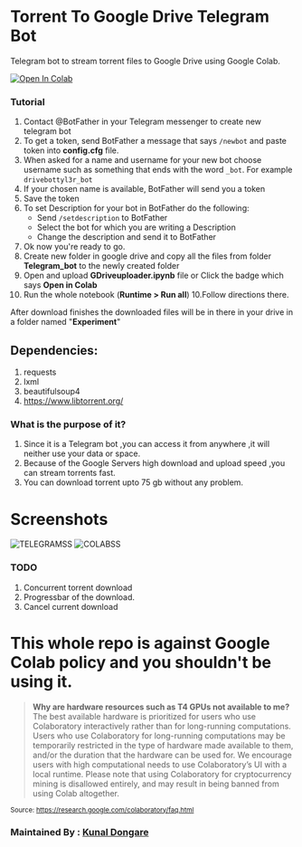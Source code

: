 # Torrent To Google Drive Telegram Bot
Telegram bot to stream torrent files to Google Drive using Google Colab.

<a href="https://colab.research.google.com/github/spireon-ex10/Torrent-To-Google-Drive-Downloader/blob/master/Torrent_To_Google_Drive_Downloader_v2.ipynb" target="_parent"><img src="https://colab.research.google.com/assets/colab-badge.svg" alt="Open In Colab"/></a>

### Tutorial
1. Contact @BotFather in your Telegram messenger to create new telegram bot
1. To get a token, send BotFather a message that says <code>/newbot</code> and paste token into **config.cfg** file.
2. When asked for a name and username  for your new bot choose username such as something that ends with the word <code>_bot</code>. For example <code>drivebottyl3r_bot</code>
3. If your chosen name is available, BotFather will send you a token
4. Save the token
5. To set Description for your bot in BotFather do the following:
    - Send <code>/setdescription</code> to BotFather
    - Select the bot for which you are writing a Description
    - Change the description and send it to BotFather 
6. Ok now you're ready to go.
7. Create new folder in google drive and copy all the files from folder **Telegram_bot** to the newly created folder
8. Open<a href="https://colab.research.google.com/notebooks/intro.ipynb#recent=true"/></a> and upload **GDriveuploader.ipynb** file or  Click the badge which says **Open in Colab**
9. Run the whole notebook (**Runtime > Run all**)
10.Follow directions there.

After download finishes the downloaded files will be in there in your drive in a folder named "**Experiment**"

## Dependencies:
1. requests
2. lxml
3. beautifulsoup4
4. https://www.libtorrent.org/

### What is the purpose of it?
1. Since it is a Telegram bot ,you can access it from anywhere ,it will neither use your data or space.
2. Because of the Google Servers high download and upload speed ,you can stream torrents fast.
3. You can download torrent upto 75 gb without any problem.

# Screenshots
![TELEGRAMSS](https://github.com/nastyzera/Torrent-Drive-Telegram-Bot-Using-Colab/raw/master/Screenshots/TelegramBotScreenshot.jpeg)
![COLABSS](https://github.com/nastyzera/Torrent-Drive-Telegram-Bot-Using-Colab/raw/master/Screenshots/ColabScreenshot.jpeg)

### TODO
1. Concurrent torrent download
2. Progressbar of the download.
3. Cancel current download

# This whole repo is against Google Colab policy and you shouldn't be using it.
> **Why are hardware resources such as T4 GPUs not available to me?**
The best available hardware is prioritized for users who use Colaboratory interactively rather than for long-running computations. Users who use Colaboratory for long-running computations may be temporarily restricted in the type of hardware made available to them, and/or the duration that the hardware can be used for. We encourage users with high computational needs to use Colaboratory’s UI with a local runtime.
Please note that using Colaboratory for cryptocurrency mining is disallowed entirely, and may result in being banned from using Colab altogether.

<sub>Source: https://research.google.com/colaboratory/faq.html</sub>

### Maintained By : [Kunal Dongare](https://github.com/nastyzera)
